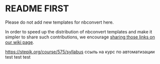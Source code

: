 README FIRST
============

Please do not add new templates for nbconvert here.

In order to speed up the distribution of nbconvert templates and make it
simpler to share such contributions, we encourage [sharing those links on our
wiki
page](https://github.com/ipython/ipython/wiki/Cookbook:%20nbconvert%20templates).


https://stepik.org/course/575/syllabus ссыль на курс по автоматизации
test test test